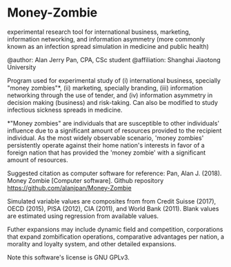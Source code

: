 # Money-Zombie
experimental research tool for international business, marketing, information networking, and information asymmetry (more commonly known as an infection spread simulation in medicine and public health)

@author: Alan Jerry Pan, CPA, CSc student
@affiliation: Shanghai Jiaotong University

Program used for experimental study of (i) international business, specially "money zombies"*, (ii) marketing, specially branding, (iii) information networking through the use of tender, and (iv) information asymmetry in decision making (business) and risk-taking. Can also be modified to study infectious sickness spreads in medicine.

*"Money zombies" are individuals that are susceptible to other individuals' influence due to a significant amount of resources provided to the recipient individual. As the most widely observable scenario, 'money zombies' persistently operate against their home nation's interests in favor of a foreign nation that has provided the 'money zombie' with a significant amount of resources.

Suggested citation as computer software for reference:
Pan, Alan J. (2018). Money Zombie [Computer software]. Github repository <https://github.com/alanjpan/Money-Zombie>

Simulated variable values are composites from from Credit Suisse (2017), OECD (2015), PISA (2012), CIA (2011), and World Bank (2011). Blank values are estimated using regression from available values.

Futher expansions may include dynamic field and competition, corporations that expand zombification operations, comparative advantages per nation, a morality and loyalty system, and other detailed expansions.

Note this software's license is GNU GPLv3.
